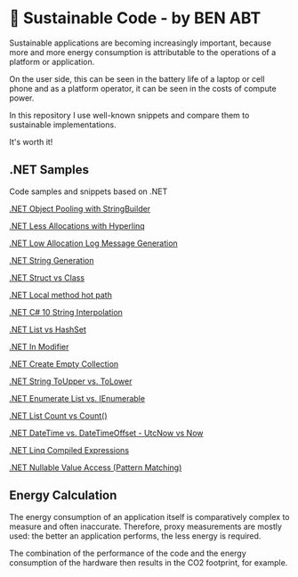 # 🌳 Sustainable Code - by BEN ABT

Sustainable applications are becoming increasingly important, because more and more energy consumption is attributable to the operations of a platform or application.

On the user side, this can be seen in the battery life of a laptop or cell phone and as a platform operator, it can be seen in the costs of compute power.

In this repository I use well-known snippets and compare them to sustainable implementations.

It's worth it!

## .NET Samples

Code samples and snippets based on .NET

[.NET Object Pooling with StringBuilder](csharp/stringbuilder-pooled)

[.NET Less Allocations with Hyperlinq](csharp/hyperlinq-tolist)

[.NET Low Allocation Log Message Generation](csharp/log-messages-source-code-generator)

[.NET String Generation](csharp/random-string)

[.NET Struct vs Class](csharp/struct-vs-class)

[.NET Local method hot path](csharp/local-method-hotpath)

[.NET C# 10 String Interpolation](csharp/csharp10-string-interpolation)

[.NET List vs HashSet](csharp/list-vs-hashset)

[.NET In Modifier](csharp/in-parameter)

[.NET Create Empty Collection](csharp/create-empty-collection)

[.NET String ToUpper vs. ToLower](csharp/tolower-vs-toupper)

[.NET Enumerate List vs. IEnumerable](csharp/list-vs-ienumerable-enumerate)

[.NET List Count vs Count()](csharp/list-count-property-vs-count-method)

[.NET DateTime vs. DateTimeOffset - UtcNow vs Now](csharp/datime-now-vs-utcnow)

[.NET Linq Compiled Expressions](csharp/linq-expression-compile)

[.NET Nullable Value Access (Pattern Matching)](csharp/nullable-value-access)

## Energy Calculation

The energy consumption of an application itself is comparatively complex to measure and often inaccurate. Therefore, proxy measurements are mostly used: the better an application performs, the less energy is required.

The combination of the performance of the code and the energy consumption of the hardware then results in the CO2 footprint, for example.


